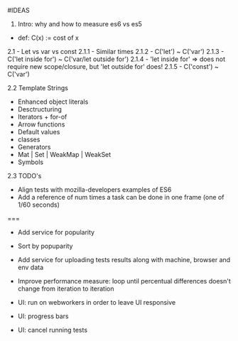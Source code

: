 #IDEAS

1. Intro: why and how to measure es6 vs es5

- def: C(x) := cost of x

2.1 - Let vs var vs const
 2.1.1 - Similar times
 2.1.2 - C('let') ~ C('var')
 2.1.3 - C('let inside for') ~ C('var/let outside for')
 2.1.4 - 'let inside for' => does not require new scope/closure, but 'let outside for' does!
 2.1.5 - C('const') ~ C('var')

2.2 Template Strings

* Enhanced object literals
* Desctructuring
* Iterators + for-of
* Arrow functions
* Default values
* classes
* Generators
* Mat | Set | WeakMap | WeakSet
* Symbols

2.3 TODO's

* Align tests with mozilla-developers examples of ES6
* Add a reference of num times a task can be done in one frame (one of 1/60 seconds)

===

* Add service for popularity
* Sort by popuparity
* Add service for uploading tests results along with machine, browser and env data

* Improve performance measure: loop until percentual differences doesn't change from iteration to iteration
* UI: run on webworkers in order to leave UI responsive
* UI: progress bars
* UI: cancel running tests

